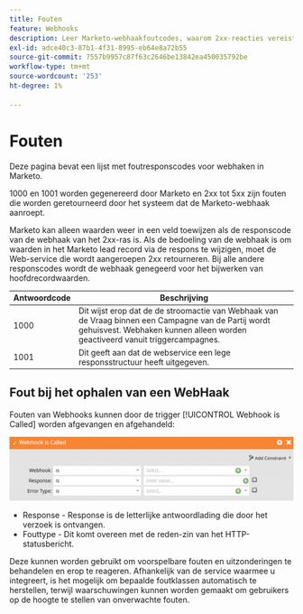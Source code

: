 ```yaml
---
title: Fouten
feature: Webhooks
description: Leer Marketo-webhaakfoutcodes, waarom 2xx-reacties vereist zijn om hoofdvelden bij te werken en hoe u fouten met Webhaak kunt afvangen en afhandelen, wordt aangeroepen.
exl-id: adce40c3-87b1-4f31-8995-eb64e8a72b55
source-git-commit: 7557b9957c87f63c2646be13842ea450035792be
workflow-type: tm+mt
source-wordcount: '253'
ht-degree: 1%

---
```


# Fouten

Deze pagina bevat een lijst met foutresponscodes voor webhaken in Marketo.

1000 en 1001 worden gegenereerd door Marketo en 2xx tot 5xx zijn fouten die worden geretourneerd door het systeem dat de Marketo-webhaak aanroept.

Marketo kan alleen waarden weer in een veld toewijzen als de responscode van de webhaak van het 2xx-ras is. Als de bedoeling van de webhaak is om waarden in het Marketo lead record via de respons te wijzigen, moet de Web-service die wordt aangeroepen 2xx retourneren. Bij alle andere responscodes wordt de webhaak genegeerd voor het bijwerken van hoofdrecordwaarden.

| Antwoordcode | Beschrijving |
| --- | --- |
| 1000 | Dit wijst erop dat de de stroomactie van Webhaak van de Vraag binnen een Campagne van de Partij wordt gehuisvest. Webhaken kunnen alleen worden geactiveerd vanuit triggercampagnes. |
| 1001 | Dit geeft aan dat de webservice een lege responsstructuur heeft uitgegeven. |

## Fout bij het ophalen van een WebHaak

Fouten van Webhooks kunnen door de trigger [!UICONTROL Webhook is Called] worden afgevangen en afgehandeld:

![&#x200B; Webhaak wordt geroepen &#x200B;](assets/webhook-called.png)

* Response - Response is de letterlijke antwoordlading die door het verzoek is ontvangen.
* Fouttype - Dit komt overeen met de reden-zin van het HTTP-statusbericht.

Deze kunnen worden gebruikt om voorspelbare fouten en uitzonderingen te behandelen en erop te reageren. Afhankelijk van de service waarmee u integreert, is het mogelijk om bepaalde foutklassen automatisch te herstellen, terwijl waarschuwingen kunnen worden gemaakt om gebruikers op de hoogte te stellen van onverwachte fouten.
